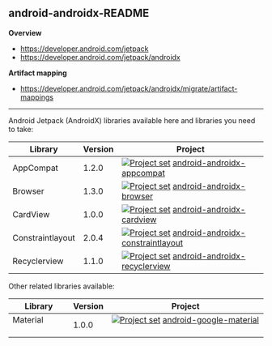 ## android-androidx-README

**Overview**<br/>
* https://developer.android.com/jetpack
* https://developer.android.com/jetpack/androidx

**Artifact mapping**<br/>
* https://developer.android.com/jetpack/androidx/migrate/artifact-mappings

---

Android Jetpack (AndroidX) libraries available here and libraries you need to take:

| Library           | Version | Project |
| ---               | ---     | ---     |
| AppCompat         | 1.2.0   | [<img src="https://bit.ly/3qHag0x" title="Project set" align="top" />](https://raw.githubusercontent.com/dandar3/android-androidx-appcompat/1.2.0/.projectset) [android-androidx-appcompat](https://github.com/dandar3/android-androidx-appcompat/tree/1.2.0) |
| Browser           | 1.3.0   | [<img src="https://bit.ly/3qHag0x" title="Project set" align="top" />](https://raw.githubusercontent.com/dandar3/android-androidx-browser/1.3.0/.projectset) [android-androidx-browser](https://github.com/dandar3/android-androidx-browser/tree/1.3.0) |
| CardView          | 1.0.0   | [<img src="https://bit.ly/3qHag0x" title="Project set" align="top" />](https://raw.githubusercontent.com/dandar3/android-androidx-cardview/1.0.0/.projectset) [android-androidx-cardview](https://github.com/dandar3/android-androidx-cardview/tree/1.0.0) |
| Constraintlayout  | 2.0.4   | [<img src="https://bit.ly/3qHag0x" title="Project set" align="top" />](https://raw.githubusercontent.com/dandar3/android-androidx-constraintlayout/2.0.4/.projectset) [android-androidx-constraintlayout](https://github.com/dandar3/android-androidx-constraintlayout/tree/2.0.4) |
| Recyclerview      | 1.1.0   | [<img src="https://bit.ly/3qHag0x" title="Project set" align="top" />](https://raw.githubusercontent.com/dandar3/android-androidx-recyclerview/1.1.0/.projectset) [android-androidx-recyclerview](https://github.com/dandar3/android-androidx-recyclerview/tree/1.1.0) |

Other related libraries available:

| Library           | Version | Project |
| ---               | ---     | ---     |
| Material &nbsp; &nbsp; &nbsp; &nbsp; &nbsp; &nbsp;&nbsp; | 1.0.0   | [<img src="https://bit.ly/3qHag0x" title="Project set" align="top" />](https://raw.githubusercontent.com/dandar3/android-google-material/1.0.0/.projectset) [android-google-material](https://github.com/dandar3/android-google-material/tree/1.0.0) &nbsp; &nbsp; &nbsp; &nbsp; &nbsp; &nbsp; &nbsp; &nbsp; |
